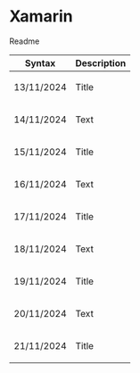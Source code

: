 # Xamarin
<p>Readme</p>

| Syntax | Description |
| --- | ----------- |
| <p>13/11/2024</p> | Title |
| <p>14/11/2024</p> | Text |
| <p>15/11/2024</p> | Title |
| <p>16/11/2024</p> | Text |
| <p>17/11/2024</p> | Title |
| <p>18/11/2024</p> | Text |
| <p>19/11/2024</p> | Title |
| <p>20/11/2024</p> | Text |
| <p>21/11/2024</p> | Title |
